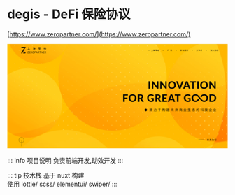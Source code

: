 # degis - DeFi 保险协议

[https://www.zeropartner.com/](https://www.zeropartner.com/)

![alt text](image/zp.png)

::: info 项目说明
负责前端开发,动效开发
:::

::: tip 技术栈
基于 nuxt 构建  
使用 lottie/ scss/ elementui/ swiper/
:::
